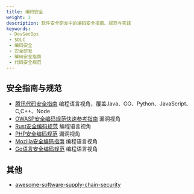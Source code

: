 ```yaml
---
title: 编码安全
weight: 3
description: 软件安全研发中的编码安全指南、规范与实践
keywords:
 - DevSecOps
 - SDLC
 - 编码安全
 - 安全研发
 - 编码安全指南
 - 代码安全规范
---
```


## 安全指南与规范
- [腾讯代码安全指南](https://github.com/Tencent/secguide) 编程语言视角，覆盖Java、GO、Python、JavaScript、C,C++、Node
- [OWASP安全编码规范快速参考指南](http://www.owasp.org.cn/OWASP-CHINA/owasp-project/download/OWASP_SCP_Quick_Reference_Guide-Chinese.pdf) 漏洞视角
- [Rust安全编码规范](https://rust-coding-guidelines.github.io/rust-coding-guidelines-zh/safe-guides/intro.html) 编程语言视角
- [PHP安全编码规范](https://github.com/momosecurity/rhizobia_P/wiki/php%E5%AE%89%E5%85%A8%E7%BC%96%E7%A0%81%E8%A7%84%E8%8C%83) 漏洞视角
- [Mozilla安全编码指南](https://wiki.mozilla.org/WebAppSec/Secure_Coding_Guidelines) 编程语言视角
- [Go语言安全编码规范](https://bloodzer0.github.io/ossa/application-security/sdl/go-scp/) 编程语言视角


## 其他
- [awesome-software-supply-chain-security](https://github.com/bureado/awesome-software-supply-chain-security)


